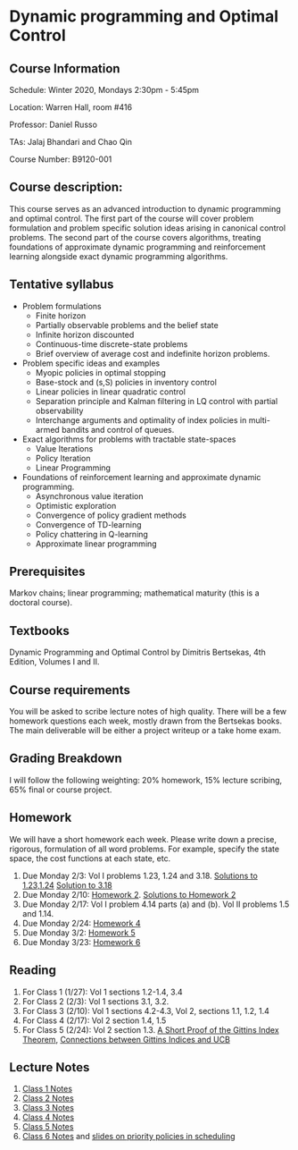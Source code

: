 # Dynamic programming and Optimal Control  

## Course Information
Schedule: Winter 2020, Mondays 2:30pm - 5:45pm

Location: Warren Hall, room #416 

Professor: Daniel Russo

TAs: Jalaj Bhandari and Chao Qin 

Course Number: B9120-001


## Course description:

This course serves as an advanced introduction to dynamic programming and optimal control. The first part of the course will cover  problem formulation and problem specific solution ideas arising in canonical control problems. The second part of the course covers algorithms, treating foundations of approximate dynamic programming and reinforcement learning alongside exact dynamic programming algorithms. 

## Tentative syllabus
* Problem formulations
  * Finite horizon
  * Partially observable problems and the belief state 
  * Infinite horizon discounted
  * Continuous-time discrete-state problems
  * Brief overview of average cost and indefinite horizon problems. 
* Problem specific ideas and examples
  * Myopic policies in optimal stopping 
  * Base-stock and (s,S) policies in inventory control
  * Linear policies in linear quadratic control
  * Separation principle and Kalman filtering in LQ control with partial observability 
  * Interchange arguments and optimality of index policies in multi-armed bandits and control of queues. 
* Exact algorithms for problems with tractable state-spaces
  * Value Iterations
  * Policy Iteration
  * Linear Programming
* Foundations of reinforcement learning and approximate dynamic programming. 
  * Asynchronous value iteration 
  * Optimistic exploration 
  * Convergence of policy gradient methods 
  * Convergence of TD-learning 
  * Policy chattering in Q-learning 
  * Approximate linear programming


## Prerequisites
Markov chains; linear programming; mathematical maturity (this is a doctoral course). 

## Textbooks
Dynamic Programming and Optimal Control by Dimitris Bertsekas, 4th Edition, Volumes I and II. 

## Course requirements

You will be asked to scribe lecture notes of high quality. There will be a few homework questions each week, mostly drawn from the Bertsekas books. The main deliverable will be either a project writeup or a take home exam. 


## Grading Breakdown

I will follow the following weighting: 20% homework, 15% lecture scribing, 65% final or course project. 

## Homework 
We will have a short homework each week. Please write down a precise, rigorous, formulation of all word problems. For example, specify the state space, the cost functions at each state, etc. 

1. Due Monday 2/3: Vol I problems 1.23, 1.24 and 3.18.  [Solutions to 1.23,1.24](https://djrusso.github.io/Dynamic-Optimization-Course/HW1_Solns.pdf) [Solution to 3.18](http://www.athenasc.com/DP_4thEd_theo_sol_Vol1.pdf)
2. Due Monday 2/10: [Homework 2](https://djrusso.github.io/Dynamic-Optimization-Course/HW2.pdf). [Solutions to Homework 2](https://djrusso.github.io/Dynamic-Optimization-Course/HW2_Solns.pdf)
3. Due Monday 2/17: Vol I problem 4.14 parts (a) and (b). Vol II problems 1.5 and 1.14. 
4. Due Monday 2/24: [Homework 4](https://djrusso.github.io/Dynamic-Optimization-Course/HW4.pdf) 
5. Due Monday 3/2: [Homework 5](https://djrusso.github.io/Dynamic-Optimization-Course/HW5.pdf)
6. Due Monday 3/23: [Homework 6](https://djrusso.github.io/Dynamic-Optimization-Course/HW6.pdf)

## Reading 

1. For Class 1 (1/27): Vol 1 sections 1.2-1.4, 3.4
2. For Class 2 (2/3): Vol 1 sections 3.1, 3.2. 
3. For Class 3 (2/10): Vol 1 sections 4.2-4.3, Vol 2, sections 1.1, 1.2, 1.4
4. For Class 4 (2/17): Vol 2 section 1.4, 1.5
5. For Class 5 (2/24): Vol 2 section 1.3. [A Short Proof of the Gittins Index Theorem](https://djrusso.github.io/Dynamic-Optimization-Course/short_proof.pdf), [Connections between Gittins Indices and UCB](https://arxiv.org/abs/1904.04732)

## Lecture Notes
1. [Class 1 Notes](https://djrusso.github.io/Dynamic-Optimization-Course/DP_Notes_1.pdf) 
2. [Class 2 Notes](https://djrusso.github.io/Dynamic-Optimization-Course/DP_Notes_2.pdf) 
3. [Class 3 Notes](https://djrusso.github.io/Dynamic-Optimization-Course/DP_Notes_3.pdf)
4. [Class 4 Notes](https://djrusso.github.io/Dynamic-Optimization-Course/DP_Notes_4.pdf)
5. [Class 5 Notes](https://djrusso.github.io/Dynamic-Optimization-Course/DP_Notes_5.pdf)
6.  [Class 6 Notes](https://djrusso.github.io/Dynamic-Optimization-Course/DP_Notes_6.pdf) and [slides on priority policies in scheduling](https://djrusso.github.io/Dynamic-Optimization-Course/priority_policies.pdf)  


